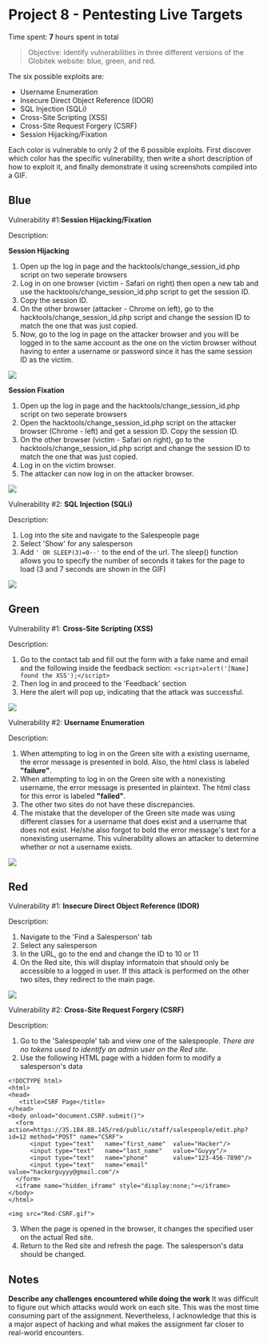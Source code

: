 # Project 8 - Pentesting Live Targets

Time spent: **7** hours spent in total

> Objective: Identify vulnerabilities in three different versions of the Globitek website: blue, green, and red.

The six possible exploits are:

* Username Enumeration
* Insecure Direct Object Reference (IDOR)
* SQL Injection (SQLi)
* Cross-Site Scripting (XSS)
* Cross-Site Request Forgery (CSRF)
* Session Hijacking/Fixation

Each color is vulnerable to only 2 of the 6 possible exploits. First discover which color has the specific vulnerability, then write a short description of how to exploit it, and finally demonstrate it using screenshots compiled into a GIF.

## Blue

Vulnerability #1:**Session Hijacking/Fixation**

Description:

  **Session Hijacking**
  1. Open up the log in page and the hacktools/change_session_id.php script on two seperate browsers
  2. Log in on one browser (victim - Safari on right) then open a new tab and use the hacktools/change_session_id.php script to get the session ID.
  3. Copy the session ID.
  4. On the other browser (attacker - Chrome on left), go to the hacktools/change_session_id.php script and change the session ID to match the one that was just copied.
  5. Now, go to the log in page on the attacker browser and you will be logged in to the same account as the one on the victim browser without having to enter a username or password since it has the same session ID as the victim.
  
<img src="Blue-Session_Hijacking.gif">

  **Session Fixation**
  1. Open up the log in page and the hacktools/change_session_id.php script on two seperate browsers
  2. Open the hacktools/change_session_id.php script on the attacker browser (Chrome - left) and get a session ID. Copy the session ID.
  3. On the other browser (victim - Safari on right), go to the hacktools/change_session_id.php script and change the session ID to match the one that was just copied.
  4. Log in on the victim browser.
  5. The attacker can now log in on the attacker browser.
<img src="Blue-Session_Fixation.gif">

Vulnerability #2: **SQL Injection (SQLi)**

Description:
  1. Log into the site and navigate to the Salespeople page
  2. Select 'Show' for any salesperson
  3. Add ```' OR SLEEP(3)=0--'``` to the end of the url. The sleep() function allows you to specify the number of seconds it takes for the page to load (3 and 7 seconds are shown in the GIF)
<img src="Blue-SQLi.gif">

## Green

Vulnerability #1: **Cross-Site Scripting (XSS)**

Description:
  1. Go to the contact tab and fill out the form with a fake name and email and the following inside the feedback section: ```<script>alert('[Name] found the XSS');</script>```
  2. Then log in and proceed to the 'Feedback' section
  3. Here the alert will pop up, indicating that the attack was successful.

<img src="Green-XSS.gif">

Vulnerability #2: **Username Enumeration**

Description:
  1. When attempting to log in on the Green site with a existing username, the error message is presented in bold. Also, the html class is labeled **"failure"**.
  2. When attempting to log in on the Green site with a nonexisting username, the error message is presented in plaintext. The html class for this error is labeled **"failed"**.
  3. The other two sites do not have these discrepancies.
  4. The mistake that the developer of the Green site made was using different classes for a username that does exist and a username that does not exist. He/she also forgot to bold the error message's text for a nonexisting username. This vulnerability allows an attacker to determine whether or not a username exists.
<img src="Green-User_Enumeration.gif">


## Red

Vulnerability #1: **Insecure Direct Object Reference (IDOR)**

Description:
  1. Navigate to the 'Find a Salesperson' tab
  2. Select any salesperson
  3. In the URL, go to the end and change the ID to 10 or 11
  4. On the Red site, this will display informatoin that should only be accessible to a logged in user. If this attack is performed on the other two sites, they redirect to the main page.

<img src="Red-IDOR.gif">

Vulnerability #2: **Cross-Site Request Forgery (CSRF)**

Description:
  1. Go to the 'Salespeople' tab and view one of the salespeople. *There are no tokens used to identify an admin user on the Red site.* 
  2. Use the following HTML page with a hidden form to modify a salesperson's data
  ```
<!DOCTYPE html>
<html>
  <head>
	 <title>CSRF Page</title>
  </head>
  <body onload="document.CSRF.submit()">
    <form action=https://35.184.88.145/red/public/staff/salespeople/edit.php?id=12 method="POST" name="CSRF">
        <input type="text"   name="first_name"  value="Hacker"/>
        <input type="text"   name="last_name"   value="Guyyy"/>
        <input type="text"   name="phone"       value="123-456-7890"/>
        <input type="text"   name="email"       value="hackerguyyy@gmail.com"/>
    </form>
    <iframe name="hidden_iframe" style="display:none;"></iframe>
  </body>
</html>

<img src="Red-CSRF.gif">
```
3. When the page is opened in the browser, it changes the specified user on the actual Red site. 
4. Return to the Red site and refresh the page. The salesperson's data should be changed.


## Notes

**Describe any challenges encountered while doing the work**
It was difficult to figure out which attacks would work on each site. This was the most time consuming part of the assignment.  Nevertheless, I acknowledge that this is a major aspect of hacking and what makes the assignment far closer to real-world encounters. 
